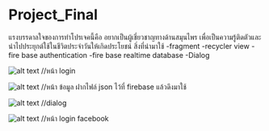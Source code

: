 # Project_Final
แรงบรรดาลใจของการทำโปรเจคนี้คือ อยากเป็นผู้เชี่ยวชาญทางด้านสมุนไพร เพื่อเป็นความรู้ติดตัวและนำไปประยุกต์ใช้ในชีวิตประจำวันให้เกิดประโยชน์
สิ่งที่นำมาใช้
-fragment
-recycler view
-fire base authentication
-fire base realtime database
-Dialog

![alt text](https://o.remove.bg/uploads/0f7f800e-0fdd-48cc-a926-2fb68ed372ac/1.PNG) 
//หน้า login

![alt text](https://o.remove.bg/uploads/26270a56-2ac2-4048-9707-d7cfe0dc5a29/2.PNG) 
//หน้า ข้อมูล ฝากไฟล์ json ไว้ที่ firebase แล้วดึงมาใช้

![alt text](https://o.remove.bg/uploads/cff5bf5b-20da-47da-94c5-628e35dee99e/3.PNG) 
//dialog

![alt text](https://o.remove.bg/uploads/f90c90b2-4c81-48ad-8e99-0c909ce0a8fb/4.PNG) 
//หน้า login facebook
